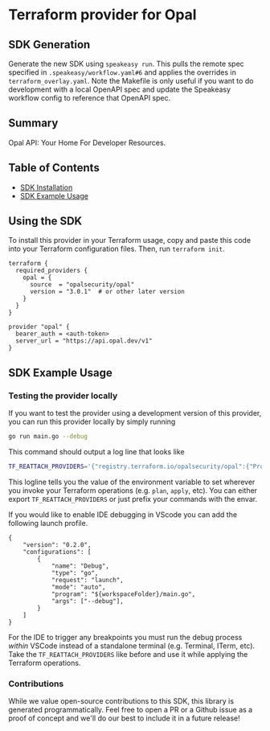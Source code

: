 # Terraform provider for Opal

## SDK Generation
Generate the new SDK using `speakeasy run`. This pulls the remote spec specified in `.speakeasy/workflow.yaml#6` and applies the overrides in `terraform_overlay.yaml`. Note the Makefile is only useful if you want to do development with a local OpenAPI spec and update the Speakeasy workflow config to reference that OpenAPI spec.

<!-- Start Summary [summary] -->
## Summary

Opal API: Your Home For Developer Resources.
<!-- End Summary [summary] -->

<!-- Start Table of Contents [toc] -->
## Table of Contents

* [SDK Installation](#sdk-installation)
* [SDK Example Usage](#sdk-example-usage)
<!-- End Table of Contents [toc] -->

<!-- Start SDK Installation [installation] -->
## Using the SDK

To install this provider in your Terraform usage, copy and paste this code into your Terraform configuration files. Then, run `terraform init`.

```hcl
terraform {
  required_providers {
    opal = {
      source  = "opalsecurity/opal"
      version = "3.0.1"  # or other later version
    }
  }
}

provider "opal" {
  bearer_auth = <auth-token>
  server_url = "https://api.opal.dev/v1"
}
```

<!-- End SDK Installation [installation] -->


<!-- Start SDK Example Usage [usage] -->
## SDK Example Usage

### Testing the provider locally
If you want to test the provider using a development version of this provider, you can run this provider locally by simply running

```sh
go run main.go --debug
```
This command should output a log line that looks like
```sh
TF_REATTACH_PROVIDERS='{"registry.terraform.io/opalsecurity/opal":{"Protocol":"grpc","ProtocolVersion":6,"Pid":55387,"Test":true,"Addr":{"Network":"unix","String":"/var/folders/rw/nppqqcz93r11_b8n3_q1tzsr0000gn/T/plugin2970912145"}}}'
```
This logline tells you the value of the environment variable to set wherever you invoke your Terraform operations (e.g. `plan`, `apply`, etc). You can either export `TF_REATTACH_PROVIDERS` or just prefix your commands with the envar.

If you would like to enable IDE debugging in VScode you can add the following launch profile.
```
{
    "version": "0.2.0",
    "configurations": [
        {
            "name": "Debug",
            "type": "go",
            "request": "launch",
            "mode": "auto",
            "program": "${workspaceFolder}/main.go",
            "args": ["--debug"],
        }
    ]
}
```
For the IDE to trigger any breakpoints you must run the debug process _within_ VSCode instead of a standalone terminal (e.g. Terminal, ITerm, etc). Take the `TF_REATTACH_PROVIDERS` like before and use it while applying the Terraform operations.


### Contributions

While we value open-source contributions to this SDK, this library is generated programmatically.
Feel free to open a PR or a Github issue as a proof of concept and we'll do our best to include it in a future release!

<!-- No SDK Installation -->
<!-- No SDK Example Usage -->
<!-- No SDK Available Operations -->
<!-- Placeholder for Future Speakeasy SDK Sections -->


